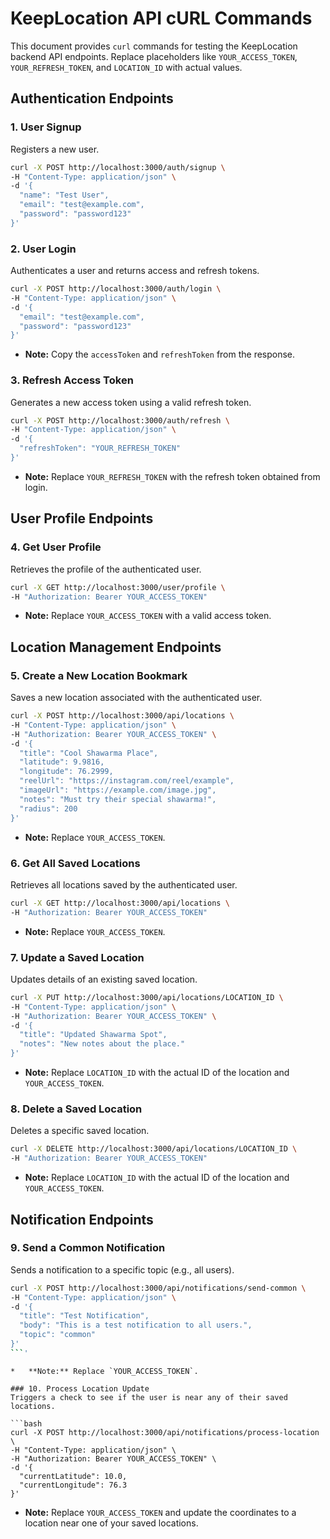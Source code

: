 # KeepLocation API cURL Commands

This document provides `curl` commands for testing the KeepLocation backend API endpoints.
Replace placeholders like `YOUR_ACCESS_TOKEN`, `YOUR_REFRESH_TOKEN`, and `LOCATION_ID` with actual values.

## Authentication Endpoints

### 1. User Signup
Registers a new user.

```bash
curl -X POST http://localhost:3000/auth/signup \
-H "Content-Type: application/json" \
-d '{
  "name": "Test User",
  "email": "test@example.com",
  "password": "password123"
}'
```

### 2. User Login
Authenticates a user and returns access and refresh tokens.

```bash
curl -X POST http://localhost:3000/auth/login \
-H "Content-Type: application/json" \
-d '{
  "email": "test@example.com",
  "password": "password123"
}'
```
*   **Note:** Copy the `accessToken` and `refreshToken` from the response.

### 3. Refresh Access Token
Generates a new access token using a valid refresh token.

```bash
curl -X POST http://localhost:3000/auth/refresh \
-H "Content-Type: application/json" \
-d '{
  "refreshToken": "YOUR_REFRESH_TOKEN"
}'
```
*   **Note:** Replace `YOUR_REFRESH_TOKEN` with the refresh token obtained from login.

## User Profile Endpoints

### 4. Get User Profile
Retrieves the profile of the authenticated user.

```bash
curl -X GET http://localhost:3000/user/profile \
-H "Authorization: Bearer YOUR_ACCESS_TOKEN"
```
*   **Note:** Replace `YOUR_ACCESS_TOKEN` with a valid access token.

## Location Management Endpoints

### 5. Create a New Location Bookmark
Saves a new location associated with the authenticated user.

```bash
curl -X POST http://localhost:3000/api/locations \
-H "Content-Type: application/json" \
-H "Authorization: Bearer YOUR_ACCESS_TOKEN" \
-d '{
  "title": "Cool Shawarma Place",
  "latitude": 9.9816,
  "longitude": 76.2999,
  "reelUrl": "https://instagram.com/reel/example",
  "imageUrl": "https://example.com/image.jpg",
  "notes": "Must try their special shawarma!",
  "radius": 200
}'
```
*   **Note:** Replace `YOUR_ACCESS_TOKEN`.

### 6. Get All Saved Locations
Retrieves all locations saved by the authenticated user.

```bash
curl -X GET http://localhost:3000/api/locations \
-H "Authorization: Bearer YOUR_ACCESS_TOKEN"
```
*   **Note:** Replace `YOUR_ACCESS_TOKEN`.

### 7. Update a Saved Location
Updates details of an existing saved location.

```bash
curl -X PUT http://localhost:3000/api/locations/LOCATION_ID \
-H "Content-Type: application/json" \
-H "Authorization: Bearer YOUR_ACCESS_TOKEN" \
-d '{
  "title": "Updated Shawarma Spot",
  "notes": "New notes about the place."
}'
```
*   **Note:** Replace `LOCATION_ID` with the actual ID of the location and `YOUR_ACCESS_TOKEN`.

### 8. Delete a Saved Location
Deletes a specific saved location.

```bash
curl -X DELETE http://localhost:3000/api/locations/LOCATION_ID \
-H "Authorization: Bearer YOUR_ACCESS_TOKEN"
```
*   **Note:** Replace `LOCATION_ID` with the actual ID of the location and `YOUR_ACCESS_TOKEN`.

## Notification Endpoints

### 9. Send a Common Notification
Sends a notification to a specific topic (e.g., all users).

```bash
curl -X POST http://localhost:3000/api/notifications/send-common \
-H "Content-Type: application/json" \
-d '{
  "title": "Test Notification",
  "body": "This is a test notification to all users.",
  "topic": "common"
}'
```'
```
```
*   **Note:** Replace `YOUR_ACCESS_TOKEN`.

### 10. Process Location Update
Triggers a check to see if the user is near any of their saved locations.

```bash
curl -X POST http://localhost:3000/api/notifications/process-location \
-H "Content-Type: application/json" \
-H "Authorization: Bearer YOUR_ACCESS_TOKEN" \
-d '{
  "currentLatitude": 10.0,
  "currentLongitude": 76.3
}'
```
*   **Note:** Replace `YOUR_ACCESS_TOKEN` and update the coordinates to a location near one of your saved locations.

